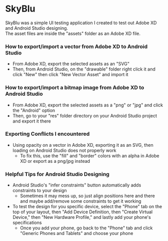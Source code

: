 # SkyBlu
SkyBlu was a simple UI testing application I created to test out Adobe XD and Android Studio designing.  
The asset files are inside the "assets" folder as an Adobe XD file.  

### How to export/import a vector from Adobe XD to Android Studio
- From Adobe XD, export the selected assets as an "SVG"
- Then, from Android Studio, on the "drawable" folder right click it and click "New" then click "New Vector Asset" and import it

### How to export/import a bitmap image from Adobe XD to Android Studio
- From Adobe XD, export the selected assets as a "png" or "jpg" and click the "Android" option
- Then, go to your "res" folder directory on your Android Studio project and export it there

### Exporting Conflicts I encountered
- Using opacity on a vector in Adobe XD, exporting it as an SVG, then loading on Android Studio does not properly work
  - To fix this, use the "fill" and "border" colors with an alpha in Adobe XD or export as a png/jpg instead
  
### Helpful Tips for Android Studio Designing
- Android Studio's "infer constraints" button automatically adds constraints to your design
  - Sometimes it may mess up, so just align positions here and there and maybe add/remove some constraints to get it working
- To test the design for you specific device, select the "Phone" tab on the top of your layout, then "Add Device Definition,
  then "Create Virtual Device," then "New Hardware Profile," and lastly add your phone's specifications
  - Once you add your phone, go back to the "Phone" tab and click "Generic Phones and Tablets" and choose your phone
